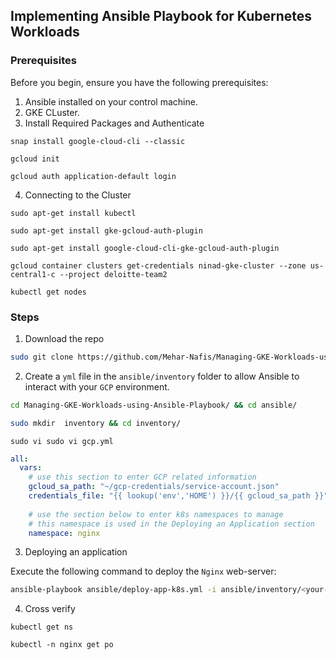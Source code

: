 ## Implementing Ansible Playbook for Kubernetes Workloads

### Prerequisites

Before you begin, ensure you have the following prerequisites:

1. Ansible installed on your control machine.
2. GKE CLuster.
3. Install Required Packages and Authenticate 
```
snap install google-cloud-cli --classic
```
```
gcloud init
```
```
gcloud auth application-default login
```
4. Connecting to the Cluster
```
sudo apt-get install kubectl
```
```
sudo apt-get install gke-gcloud-auth-plugin
```
```
sudo apt-get install google-cloud-cli-gke-gcloud-auth-plugin
```
```
gcloud container clusters get-credentials ninad-gke-cluster --zone us-central1-c --project deloitte-team2
```
```
kubectl get nodes
```

### Steps
1. Download the repo
```sh
sudo git clone https://github.com/Mehar-Nafis/Managing-GKE-Workloads-using-Ansible-Playbook.git
```

2. Create a `yml` file in the `ansible/inventory` folder to allow Ansible to interact with your `GCP` environment.
```sh
cd Managing-GKE-Workloads-using-Ansible-Playbook/ && cd ansible/
```
```sh
sudo mkdir  inventory && cd inventory/
```
```
sudo vi sudo vi gcp.yml
```
```yaml
all:
  vars:
    # use this section to enter GCP related information
    gcloud_sa_path: "~/gcp-credentials/service-account.json"
    credentials_file: "{{ lookup('env','HOME') }}/{{ gcloud_sa_path }}"
    
    # use the section below to enter k8s namespaces to manage
    # this namespace is used in the Deploying an Application section
    namespace: nginx
```

3. Deploying an application

Execute the following command to deploy the `Nginx` web-server:

```bash
ansible-playbook ansible/deploy-app-k8s.yml -i ansible/inventory/<your-inventory-filename>
```

4. Cross verify
```
kubectl get ns
```
```
kubectl -n nginx get po
```



